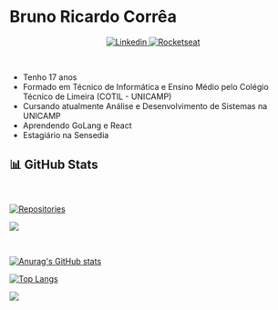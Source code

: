 # Bruno Ricardo Corrêa 

<p align="center">
  <a href="https://www.linkedin.com/in/brunorcorrea">
    <img src="https://img.shields.io/badge/linkedin-%230077B5.svg?&style=for-the-badge&logo=linkedin&logoColor=white" alt="Linkedin">
  </a>

  <a href="https://app.rocketseat.com.br/me/brunorcorrea">
      <img src="https://img.shields.io/badge/rocketseat-%238257e6.svg?&style=for-the-badge" alt="Rocketseat" />
  </a>
</p>


<br/> 

* Tenho 17 anos
* Formado em Técnico de Informática e Ensino Médio pelo Colégio Técnico de Limeira (COTIL - UNICAMP)
* Cursando atualmente Análise e Desenvolvimento de Sistemas na UNICAMP
* Aprendendo GoLang e React
* Estagiário na Sensedia

## 📊 GitHub Stats

<br>

<p>
  <a href="https://github.com/thiagotandrade/brunorcorrea?">
    <img src="https://badges.pufler.dev/repos/brunorcorrea?style=for-the-badge&color=%23D3D3D3" alt="Repositories" />
  </a>

  ![](https://komarev.com/ghpvc/?username=brunorcorrea&color=blue&style=plastic)

</p>

<br>

<p align="center">

[![Anurag's GitHub stats](https://github-readme-stats.vercel.app/api?username=brunorcorrea&theme=nord)](https://github.com/anuraghazra/github-readme-stats)

[![Top Langs](https://github-readme-stats.vercel.app/api/top-langs/?username=brunorcorrea&layout=compact&theme=nord&langs_count=10)](https://github.com/anuraghazra/github-readme-stats)

</p>

![](https://hit.yhype.me/github/profile?user_id=60991787)
